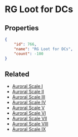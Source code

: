 # RG Loot for DCs

<no description available>

## Properties

```json
{
    "id": 766,
    "name": "RG Loot for DCs",
    "count": -100
}
```

## Related

- [Auroral Scale I](../items/21309-auroral-scale-i.md)
- [Auroral Scale II](../items/21310-auroral-scale-ii.md)
- [Auroral Scale III](../items/21311-auroral-scale-iii.md)
- [Auroral Scale IV](../items/21312-auroral-scale-iv.md)
- [Auroral Scale V](../items/21313-auroral-scale-v.md)
- [Auroral Scale VI](../items/21314-auroral-scale-vi.md)
- [Auroral Scale VII](../items/21315-auroral-scale-vii.md)
- [Auroral Scale VIII](../items/21316-auroral-scale-viii.md)
- [Auroral Scale IX](../items/21317-auroral-scale-ix.md)

